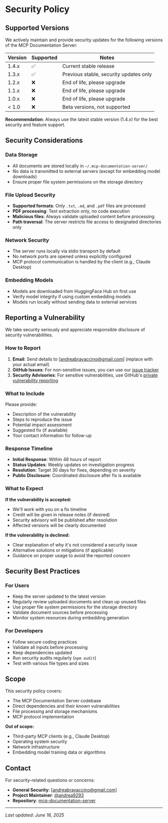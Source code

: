 # Security Policy

## Supported Versions

We actively maintain and provide security updates for the following versions of the MCP Documentation Server:

| Version | Supported          | Notes                                    |
| ------- | ------------------ | ---------------------------------------- |
| 1.4.x   | :white_check_mark: | Current stable release                   |
| 1.3.x   | :white_check_mark: | Previous stable, security updates only   |
| 1.2.x   | :x:                | End of life, please upgrade              |
| 1.1.x   | :x:                | End of life, please upgrade              |
| 1.0.x   | :x:                | End of life, please upgrade              |
| < 1.0   | :x:                | Beta versions, not supported             |

**Recommendation**: Always use the latest stable version (1.4.x) for the best security and feature support.

## Security Considerations

### Data Storage
- All documents are stored locally in `~/.mcp-documentation-server/`
- No data is transmitted to external servers (except for embedding model downloads)
- Ensure proper file system permissions on the storage directory

### File Upload Security
- **Supported formats**: Only `.txt`, `.md`, and `.pdf` files are processed
- **PDF processing**: Text extraction only, no code execution
- **Malicious files**: Always validate uploaded content before processing
- **Path traversal**: The server restricts file access to designated directories only

### Network Security
- The server runs locally via stdio transport by default
- No network ports are opened unless explicitly configured
- MCP protocol communication is handled by the client (e.g., Claude Desktop)

### Embedding Models
- Models are downloaded from HuggingFace Hub on first use
- Verify model integrity if using custom embedding models
- Models run locally without sending data to external services

## Reporting a Vulnerability

We take security seriously and appreciate responsible disclosure of security vulnerabilities.

### How to Report

1. **Email**: Send details to [andreabravaccino@gmail.com] (replace with your actual email)
2. **GitHub Issues**: For non-sensitive issues, you can use our [issue tracker](https://github.com/andrea9293/mcp-documentation-server/issues)
3. **Security Advisories**: For sensitive vulnerabilities, use GitHub's [private vulnerability reporting](https://github.com/andrea9293/mcp-documentation-server/security/advisories)

### What to Include

Please provide:
- Description of the vulnerability
- Steps to reproduce the issue
- Potential impact assessment
- Suggested fix (if available)
- Your contact information for follow-up

### Response Timeline

- **Initial Response**: Within 48 hours of report
- **Status Updates**: Weekly updates on investigation progress
- **Resolution**: Target 30 days for fixes, depending on severity
- **Public Disclosure**: Coordinated disclosure after fix is available

### What to Expect

**If the vulnerability is accepted:**
- We'll work with you on a fix timeline
- Credit will be given in release notes (if desired)
- Security advisory will be published after resolution
- Affected versions will be clearly documented

**If the vulnerability is declined:**
- Clear explanation of why it's not considered a security issue
- Alternative solutions or mitigations (if applicable)
- Guidance on proper usage to avoid the reported concern

## Security Best Practices

### For Users
- Keep the server updated to the latest version
- Regularly review uploaded documents and clean up unused files
- Use proper file system permissions for the storage directory
- Validate document sources before processing
- Monitor system resources during embedding generation

### For Developers
- Follow secure coding practices
- Validate all inputs before processing
- Keep dependencies updated
- Run security audits regularly (`npm audit`)
- Test with various file types and sizes

## Scope

This security policy covers:
- The MCP Documentation Server codebase
- Direct dependencies and their known vulnerabilities
- File processing and storage mechanisms
- MCP protocol implementation

**Out of scope:**
- Third-party MCP clients (e.g., Claude Desktop)
- Operating system security
- Network infrastructure
- Embedding model training data or algorithms

## Contact

For security-related questions or concerns:
- **General Security**: [andreabravaccino@gmail.com]
- **Project Maintainer**: [@andrea9293](https://github.com/andrea9293)
- **Repository**: [mcp-documentation-server](https://github.com/andrea9293/mcp-documentation-server)

---

*Last updated: June 16, 2025*
